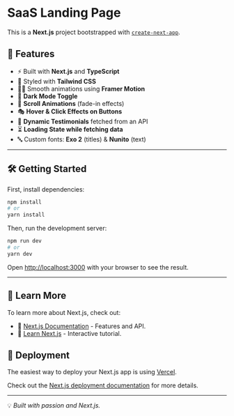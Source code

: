 # SaaS Landing Page

This is a **Next.js** project bootstrapped with [`create-next-app`](https://nextjs.org/docs/app/api-reference/cli/create-next-app).

## 🚀 Features

- ⚡ Built with **Next.js** and **TypeScript**
- 🎨 Styled with **Tailwind CSS**
- 🏃‍♂️ Smooth animations using **Framer Motion**
- 🌙 **Dark Mode Toggle**
- 📜 **Scroll Animations** (fade-in effects)
- 🎭 **Hover & Click Effects on Buttons**
- 📝 **Dynamic Testimonials** fetched from an API
- ⏳ **Loading State while fetching data**
- 🔤 Custom fonts: **Exo 2** (titles) & **Nunito** (text)

---

## 🛠 Getting Started

First, install dependencies:

```bash
npm install
# or
yarn install
```

Then, run the development server:

```bash
npm run dev
# or
yarn dev
```

Open [http://localhost:3000](http://localhost:3000) with your browser to see the result.

---

## 🔗 Learn More

To learn more about Next.js, check out:

- 📘 [Next.js Documentation](https://nextjs.org/docs) - Features and API.
- 🚀 [Learn Next.js](https://nextjs.org/learn) - Interactive tutorial.

## 🚀 Deployment

The easiest way to deploy your Next.js app is using [Vercel](https://vercel.com/new?utm_medium=default-template&filter=next.js&utm_source=create-next-app&utm_campaign=create-next-app-readme).

Check out the [Next.js deployment documentation](https://nextjs.org/docs/app/building-your-application/deploying) for more details.

---

💡 _Built with passion and Next.js._

